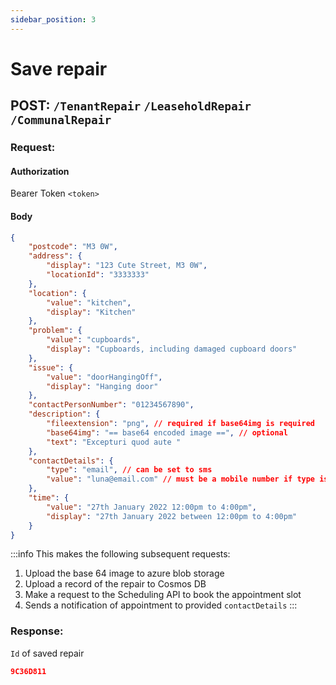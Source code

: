 ```yaml
---
sidebar_position: 3
---
```


# Save repair

## POST: `/TenantRepair`  `/LeaseholdRepair`  `/CommunalRepair`

### Request:

#### Authorization

Bearer Token `<token>`

#### Body

```json
{
    "postcode": "M3 0W",
    "address": {
        "display": "123 Cute Street, M3 0W",
        "locationId": "3333333"
    },
    "location": {
        "value": "kitchen",
        "display": "Kitchen"
    },
    "problem": {
        "value": "cupboards",
        "display": "Cupboards, including damaged cupboard doors"
    },
    "issue": {
        "value": "doorHangingOff",
        "display": "Hanging door"
    },
    "contactPersonNumber": "01234567890",
    "description": {
        "fileextension": "png", // required if base64img is required
        "base64img": "== base64 encoded image ==", // optional
        "text": "Excepturi quod aute "
    },
    "contactDetails": {
        "type": "email", // can be set to sms
        "value": "luna@email.com" // must be a mobile number if type is sms
    },
    "time": {
        "value": "27th January 2022 12:00pm to 4:00pm",
        "display": "27th January 2022 between 12:00pm to 4:00pm"
    }
}
```
:::info
This makes the following subsequent requests:
1. Upload the base 64 image to azure blob storage
2. Upload a record of the repair to Cosmos DB
3. Make a request to the Scheduling API to book the appointment slot
4. Sends a notification of appointment to provided `contactDetails`
:::

### Response:

`Id` of saved repair

```json
9C36D811
```
